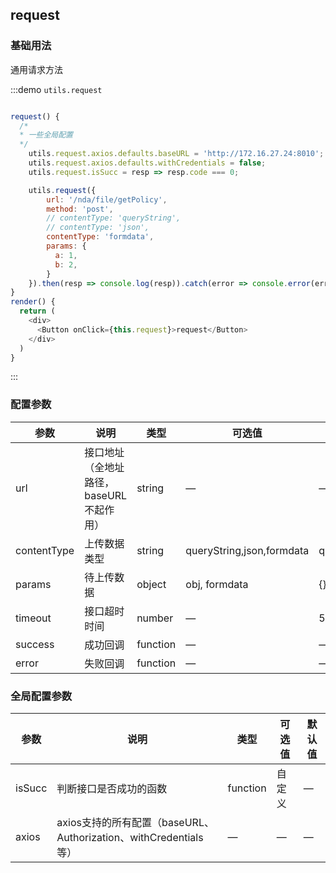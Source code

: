 ## request

### 基础用法

通用请求方法


:::demo `utils.request`
```js

request() {
  /*
  * 一些全局配置
  */
    utils.request.axios.defaults.baseURL = 'http://172.16.27.24:8010';
    utils.request.axios.defaults.withCredentials = false;
    utils.request.isSucc = resp => resp.code === 0;

    utils.request({
        url: '/nda/file/getPolicy',
        method: 'post',
        // contentType: 'queryString',
        // contentType: 'json',
        contentType: 'formdata',
        params: {
          a: 1,
          b: 2,
        }
    }).then(resp => console.log(resp)).catch(error => console.error(error));
}
render() {
  return (
    <div>
      <Button onClick={this.request}>request</Button>
    </div>
  )
}
```
:::

### 配置参数
| 参数        | 说明                                    | 类型     | 可选值                    | 默认值      |
| ----------- | --------------------------------------- | -------- | ------------------------- | ----------- |
| url         | 接口地址（全地址路径，baseURL不起作用） | string   | —                         | —           |
| contentType | 上传数据类型                            | string   | queryString,json,formdata | queryString |
| params      | 待上传数据                              | object   | obj, formdata             | {}          |
| timeout     | 接口超时时间                            | number   | —                         | 5000        |
| success     | 成功回调                                | function | —                         | —           |
| error       | 失败回调                                | function | —                         | —           |

### 全局配置参数
| 参数   | 说明                                                             | 类型     | 可选值 | 默认值 |
| ------ | ---------------------------------------------------------------- | -------- | ------ | ------ |
| isSucc | 判断接口是否成功的函数                                           | function | 自定义 | —      |
| axios  | axios支持的所有配置（baseURL、Authorization、withCredentials等） | —        | —      | —      |
